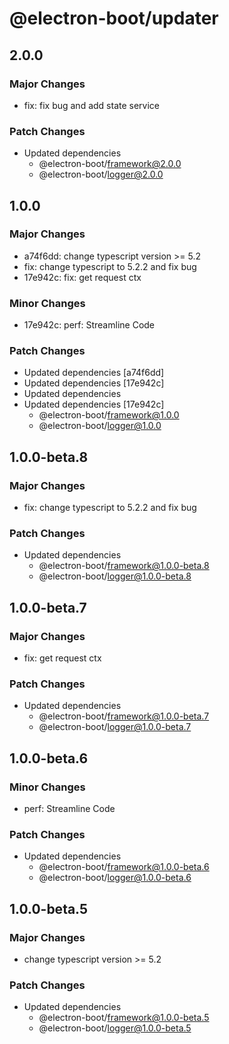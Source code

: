 # @electron-boot/updater

## 2.0.0

### Major Changes

- fix: fix bug and add state service

### Patch Changes

- Updated dependencies
  - @electron-boot/framework@2.0.0
  - @electron-boot/logger@2.0.0

## 1.0.0

### Major Changes

- a74f6dd: change typescript version >= 5.2
- fix: change typescript to 5.2.2 and fix bug
- 17e942c: fix: get request ctx

### Minor Changes

- 17e942c: perf: Streamline Code

### Patch Changes

- Updated dependencies [a74f6dd]
- Updated dependencies [17e942c]
- Updated dependencies
- Updated dependencies [17e942c]
  - @electron-boot/framework@1.0.0
  - @electron-boot/logger@1.0.0

## 1.0.0-beta.8

### Major Changes

- fix: change typescript to 5.2.2 and fix bug

### Patch Changes

- Updated dependencies
  - @electron-boot/framework@1.0.0-beta.8
  - @electron-boot/logger@1.0.0-beta.8

## 1.0.0-beta.7

### Major Changes

- fix: get request ctx

### Patch Changes

- Updated dependencies
  - @electron-boot/framework@1.0.0-beta.7
  - @electron-boot/logger@1.0.0-beta.7

## 1.0.0-beta.6

### Minor Changes

- perf: Streamline Code

### Patch Changes

- Updated dependencies
  - @electron-boot/framework@1.0.0-beta.6
  - @electron-boot/logger@1.0.0-beta.6

## 1.0.0-beta.5

### Major Changes

- change typescript version >= 5.2

### Patch Changes

- Updated dependencies
  - @electron-boot/framework@1.0.0-beta.5
  - @electron-boot/logger@1.0.0-beta.5
